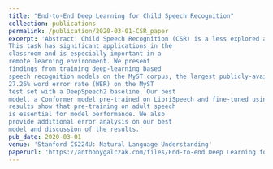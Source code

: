 ```yaml
---
title: "End-to-End Deep Learning for Child Speech Recognition"
collection: publications
permalink: /publication/2020-03-01-CSR_paper
excerpt: 'Abstract: Child Speech Recognition (CSR) is a less explored and more challenging task than typical Automatic Speech Recognition (ASR).
This task has significant applications in the
classroom and is especially important in a
remote learning environment. We present
findings from training deep-learning based
speech recognition models on the MyST corpus, the largest publicly-available English language child speech corpus. We obtained
27.26% word error rate (WER) on the MyST
test set with a DeepSpeech2 baseline. Our best
model, a Conformer model pre-trained on LibriSpeech and fine-tuned using the MyST corpus, achieved a test WER of 23.45%. Our
results show that pre-training on adult speech
is essential for model performance. We also
provide additional error analysis on our best
model and discussion of the results.'
pub_date: 2020-03-01
venue: 'Stanford CS224U: Natural Language Understanding'
paperurl: 'https://anthonygalczak.com/files/End-to-end Deep Learning for Child Speech Recognition.pdf'
---
```


